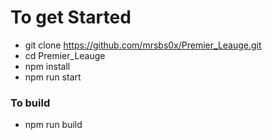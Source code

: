 # To get Started
- git clone https://github.com/mrsbs0x/Premier_Leauge.git
- cd Premier_Leauge
- npm install 
- npm run start

### To build
- npm run build
